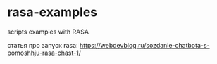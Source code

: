 # rasa-examples
scripts examples with RASA

статья про запуск rasa: 
https://webdevblog.ru/sozdanie-chatbota-s-pomoshhju-rasa-chast-1/